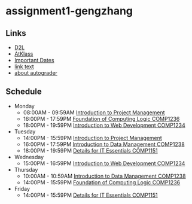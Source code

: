 # assignment1-gengzhang
## Links
- [D2L](https://learn.georgebrown.ca)
- [AtKlass](https://app.atklass.com)
- [Important Dates](https://www.georgebrown.ca/current-students/important-dates?term=27246&category=131)
- [link text](comp1238.md)
- [about autograder](autograder_instructions.md)
## Schedule
* Monday
  * 08:00AM - 09:59AM [Introduction to Project Management](https://learn.georgebrown.ca/d2l/home/331332)
  * 16:00PM - 17:59PM [Foundation of Computing Logic COMP1236](https://learn.georgebrown.ca/d2l/home/337951)
  * 18:00PM - 19:59PM [Introduction to Web Development COMP1234](https://learn.georgebrown.ca/d2l/home/342901)
* Tuesday
  * 14:00PM - 15:59PM [Introduction to Project Management](https://learn.georgebrown.ca/d2l/home/331332)
  * 16:00PM - 17:59PM [Introduction to Data Management COMP1238](https://learn.georgebrown.ca/d2l/home/334969)
  * 18:00PM - 19:59PM [Details for IT Essentials COMP1151](https://learn.georgebrown.ca/d2l/home/335101)
* Wednesday
  * 15:00PM - 16:59PM [Introduction to Web Development COMP1234](https://learn.georgebrown.ca/d2l/home/342901)
* Thursday
  * 10:00AM - 10:59AM [Introduction to Data Management COMP1238](https://learn.georgebrown.ca/d2l/home/334969)
  * 14:00PM - 15:59PM [Foundation of Computing Logic COMP1236](https://learn.georgebrown.ca/d2l/home/337951)
* Friday
  * 14:00PM - 15:59PM [Details for IT Essentials COMP1151](https://learn.georgebrown.ca/d2l/home/335101)

  
